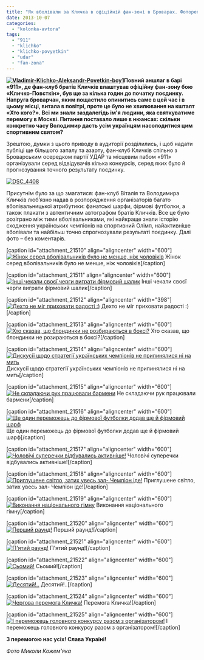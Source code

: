 ```yaml
---
title: "Як вболівали за Кличка в офіційній фан-зоні в Броварах. Фоторепортаж."
date: 2013-10-07
categories: 
  - "kolonka-avtora"
tags: 
  - "911"
  - "klichko"
  - "klichko-povyetkin"
  - "udar"
  - "fan-zona"
---
```


**[![Vladimir-Klichko-Aleksandr-Povetkin-boy1](https://mpz.brovary.org/wp-content/uploads/2013/10/Vladimir-Klichko-Aleksandr-Povetkin-boy1.jpg)](https://mpz.brovary.org/wp-content/uploads/2013/10/Vladimir-Klichko-Aleksandr-Povetkin-boy1.jpg)Повний аншлаг в барі «911», де фан-клуб братів Кличків влаштував офіційну фан-зону бою «Кличко-Повєткін», був ще за кілька годин до початку поєдинку. Напруга броварчан, яким пощастило опинитись саме в цей час і в цьому місці, витала в повітрі, проте це було не хвилювання на кшталт «Хто кого?». Всі ми знали заздалегідь ім'я людини, яка святкуватиме перемогу в Москві. Питання поставало лише в нюансах: скільки конкретно часу Володимир дасть усім українцям насолодитися цим спортивним святом?**

Зрештою, думки з цього приводу в аудиторії розділились, і щоб надати публіці ще більшого запалу та азарту, фан-клуб Кличків спільно з Броварським осередком партії УДАР та місцевим пабом «911» організували серед відвідувачів кілька конкурсів, серед яких було й прогнозування точного результату поєдинку.

[![DSC_4408](https://mpz.brovary.org/wp-content/uploads/2013/10/DSC_4408.jpg)](https://mpz.brovary.org/wp-content/uploads/2013/10/DSC_4408.jpg)

Присутнім було за що змагатися: фан-клуб Віталія та Володимира Кличків люб’язно надав в розпорядження організаторів багато вболівальницької атрибутики: фанатські шарфи, фірмові футболки, а також плакати з автентичним автографом братів Кличків. Все це було розіграно між тими вболівальниками, які найкраще знали історію сходження українських чемпіонів на спортивний Олімп, найактивніше вболівали та найбільш точно спрогнозували результаті поєдинку. Далі фото – без коментарів.

\[caption id="attachment\_21510" align="aligncenter" width="600"\][![Жінок серед вболівальників було не менше, ніж чоловіків](https://mpz.brovary.org/wp-content/uploads/2013/10/DSC_4432.jpg)](https://mpz.brovary.org/wp-content/uploads/2013/10/DSC_4432.jpg) Жінок серед вболівальників було не менше, ніж чоловіків\[/caption\]

\[caption id="attachment\_21511" align="aligncenter" width="600"\][![Інші чекали своєї черги виграти фірмовий шалик](https://mpz.brovary.org/wp-content/uploads/2013/10/DSC_4455.jpg)](https://mpz.brovary.org/wp-content/uploads/2013/10/DSC_4455.jpg) Інші чекали своєї черги виграти фірмовий шалик\[/caption\]

\[caption id="attachment\_21512" align="aligncenter" width="398"\][![Дехто не міг приховати радості :)](https://mpz.brovary.org/wp-content/uploads/2013/10/DSC_4427.jpg)](https://mpz.brovary.org/wp-content/uploads/2013/10/DSC_4427.jpg) Дехто не міг приховати радості :)\[/caption\]

\[caption id="attachment\_21513" align="aligncenter" width="600"\][![Хто сказав, що блондинки не розбираються в боксі?](https://mpz.brovary.org/wp-content/uploads/2013/10/DSC_4491.jpg)](https://mpz.brovary.org/wp-content/uploads/2013/10/DSC_4491.jpg) Хто сказав, що блондинки не розираються в боксі?\[/caption\]

\[caption id="attachment\_21514" align="aligncenter" width="600"\][![Дискусії щодо стратегії українських чемпіонів не припинялися ні на мить](https://mpz.brovary.org/wp-content/uploads/2013/10/DSC_4502.jpg)](https://mpz.brovary.org/wp-content/uploads/2013/10/DSC_4502.jpg) Дискусії щодо стратегії українських чемпіонів не припинялися ні на мить\[/caption\]

\[caption id="attachment\_21515" align="aligncenter" width="600"\][![Не складаючи рук працювали бармени](https://mpz.brovary.org/wp-content/uploads/2013/10/DSC_4492.jpg)](https://mpz.brovary.org/wp-content/uploads/2013/10/DSC_4492.jpg) Не складаючи рук працювали бармени\[/caption\]

\[caption id="attachment\_21516" align="aligncenter" width="600"\][![Ще один переможець до фірмової футболки додав ще й фірмовий шарф](https://mpz.brovary.org/wp-content/uploads/2013/10/DSC_4513.jpg)](https://mpz.brovary.org/wp-content/uploads/2013/10/DSC_4513.jpg) Ще один переможець до фірмової футболки додав ще й фірмовий шарф\[/caption\]

\[caption id="attachment\_21517" align="aligncenter" width="600"\][![Чоловічі суперечки відбувались активніше!](https://mpz.brovary.org/wp-content/uploads/2013/10/DSC_4464.jpg)](https://mpz.brovary.org/wp-content/uploads/2013/10/DSC_4464.jpg) Чоловічі суперечки відбувались активніше!\[/caption\]

\[caption id="attachment\_21518" align="aligncenter" width="600"\][![Приглушене світло, затих увесь зал- Чемпіон іде!](https://mpz.brovary.org/wp-content/uploads/2013/10/DSC_4539.jpg)](https://mpz.brovary.org/wp-content/uploads/2013/10/DSC_4539.jpg) Приглушене світло, затих увесь зал- Чемпіон іде!\[/caption\]

\[caption id="attachment\_21519" align="aligncenter" width="600"\][![Виконання національного гімну](https://mpz.brovary.org/wp-content/uploads/2013/10/DSC_4551.jpg)](https://mpz.brovary.org/wp-content/uploads/2013/10/DSC_4551.jpg) Виконання національного гімну\[/caption\]

\[caption id="attachment\_21520" align="aligncenter" width="600"\][![Перший раунд!](https://mpz.brovary.org/wp-content/uploads/2013/10/DSC_4546.jpg)](https://mpz.brovary.org/wp-content/uploads/2013/10/DSC_4546.jpg) Перший раунд!\[/caption\]

\[caption id="attachment\_21521" align="aligncenter" width="600"\][![П'ятий раунд!](https://mpz.brovary.org/wp-content/uploads/2013/10/DSC_4561.jpg)](https://mpz.brovary.org/wp-content/uploads/2013/10/DSC_4561.jpg) П'ятий раунд!\[/caption\]

\[caption id="attachment\_21522" align="aligncenter" width="600"\][![Сьомий!](https://mpz.brovary.org/wp-content/uploads/2013/10/DSC_4571.jpg)](https://mpz.brovary.org/wp-content/uploads/2013/10/DSC_4571.jpg) Сьомий!\[/caption\]

\[caption id="attachment\_21523" align="aligncenter" width="600"\][![Десятий!..](https://mpz.brovary.org/wp-content/uploads/2013/10/DSC_4585.jpg)](https://mpz.brovary.org/wp-content/uploads/2013/10/DSC_4585.jpg) Десятий!..\[/caption\]

\[caption id="attachment\_21524" align="aligncenter" width="600"\][![Чергова перемога Кличка!](https://mpz.brovary.org/wp-content/uploads/2013/10/DSC_4587.jpg)](https://mpz.brovary.org/wp-content/uploads/2013/10/DSC_4587.jpg) Перемога Кличка!\[/caption\]

\[caption id="attachment\_21525" align="aligncenter" width="600"\][![І переможець головного конкурсу разом з організатором!](https://mpz.brovary.org/wp-content/uploads/2013/10/DSC_4614.jpg)](https://mpz.brovary.org/wp-content/uploads/2013/10/DSC_4614.jpg) І переможець головного конкурсу разом з організатором!\[/caption\]

**З перемогою нас усіх! Слава Україні!**

_Фото Миколи Кожем'яка_
